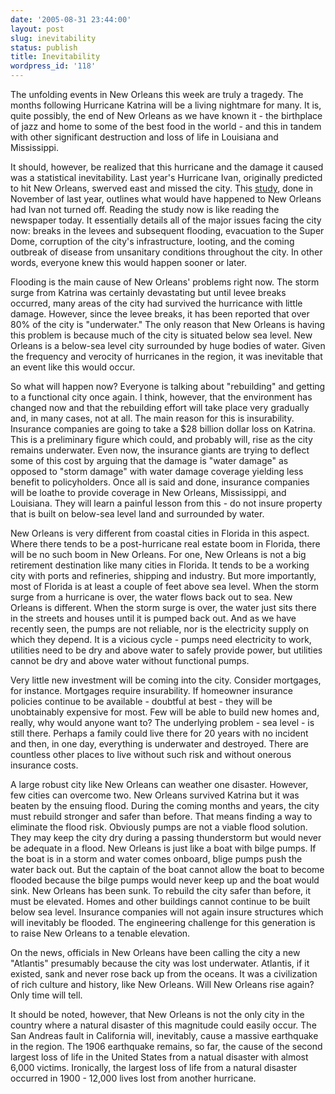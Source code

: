 ```yaml
---
date: '2005-08-31 23:44:00'
layout: post
slug: inevitability
status: publish
title: Inevitability
wordpress_id: '118'
---
```


The unfolding events in New Orleans this week are truly a tragedy. The months following Hurricane Katrina will be a living nightmare for many. It is, quite possibly, the end of New Orleans as we have known it - the birthplace of jazz and home to some of the best food in the world - and this in tandem with other significant destruction and loss of life in Louisiana and Mississippi.




It should, however, be realized that this hurricane and the damage it caused was a statistical inevitability. Last year's Hurricane Ivan, originally predicted to hit New Orleans, swerved east and missed the city. This [study](http://www.colorado.edu/hazards/o/nov04/nov04c.html), done in November of last year, outlines what would have happened to New Orleans had Ivan not turned off. Reading the study now is like reading the newspaper today. It essentially details all of the major issues facing the city now: breaks in the levees and subsequent flooding, evacuation to the Super Dome, corruption of the city's infrastructure, looting, and the coming outbreak of disease from unsanitary conditions throughout the city. In other words, everyone knew this would happen sooner or later.




Flooding is the main cause of New Orleans' problems right now. The storm surge from Katrina was certainly devastating but until levee breaks occurred, many areas of the city had survived the hurricance with little damage. However, since the levee breaks, it has been reported that over 80% of the city is "underwater." The only reason that New Orleans is having this problem is because much of the city is situated below sea level. New Orleans is a below-sea level city surrounded by huge bodies of water. Given the frequency and verocity of hurricanes in the region, it was inevitable that an event like this would occur.




So what will happen now? Everyone is talking about "rebuilding" and getting to a functional city once again. I think, however, that the environment has changed now and that the rebuilding effort will take place very gradually and, in many cases, not at all. The main reason for this is insurability. Insurance companies are going to take a $28 billion dollar loss on Katrina. This is a preliminary figure which could, and probably will, rise as the city remains underwater. Even now, the insurance giants are trying to deflect some of this cost by arguing that the damage is "water damage" as opposed to "storm damage" with water damage coverage yielding less benefit to policyholders. Once all is said and done, insurance companies will be loathe to provide coverage in New Orleans, Mississippi, and Louisiana. They will learn a painful lesson from this - do not insure property that is built on below-sea level land and surrounded by water.




New Orleans is very different from coastal cities in Florida in this aspect. Where there tends to be a post-hurricane real estate boom in Florida, there will be no such boom in New Orleans. For one, New Orleans is not a big retirement destination like many cities in Florida. It tends to be a working city with ports and refineries, shipping and industry. But more importantly, most of Florida is at least a couple of feet above sea level. When the storm surge from a hurricane is over, the water flows back out to sea. New Orleans is different. When the storm surge is over, the water just sits there in the streets and houses until it is pumped back out. And as we have recently seen, the pumps are not reliable, nor is the electricity supply on which they depend. It is a vicious cycle - pumps need electricity to work, utilities need to be dry and above water to safely provide power, but utilities cannot be dry and above water without functional pumps.




Very little new investment will be coming into the city. Consider mortgages, for instance. Mortgages require insurability. If homeowner insurance policies continue to be available - doubtful at best - they will be unobtainably expensive for most. Few will be able to build new homes and, really, why would anyone want to? The underlying problem - sea level - is still there. Perhaps a family could live there for 20 years with no incident and then, in one day, everything is underwater and destroyed. There are countless other places to live without such risk and without onerous insurance costs.




A large robust city like New Orleans can weather one disaster. However, few cities can overcome two. New Orleans survived Katrina but it was beaten by the ensuing flood. During the coming months and years, the city must rebuild stronger and safer than before. That means finding a way to eliminate the flood risk. Obviously pumps are not a viable flood solution. They may keep the city dry during a passing thunderstorm but would never be adequate in a flood. New Orleans is just like a boat with bilge pumps. If the boat is in a storm and water comes onboard, blige pumps push the water back out. But the captain of the boat cannot allow the boat to become flooded because the bilge pumps would never keep up and the boat would sink. New Orleans has been sunk. To rebuild the city safer than before, it must be elevated. Homes and other buildings cannot continue to be built below sea level. Insurance companies will not again insure structures which will inevitably be flooded. The engineering challenge for this generation is to raise New Orleans to a tenable elevation.




On the news, officials in New Orleans have been calling the city a new "Atlantis" presumably because the city was lost underwater. Atlantis, if it existed, sank and never rose back up from the oceans. It was a civilization of rich culture and history, like New Orleans. Will New Orleans rise again? Only time will tell.




It should be noted, however, that New Orleans is not the only city in the country where a natural disaster of this magnitude could easily occur. The San Andreas fault in California will, inevitably, cause a massive earthquake in the region. The 1906 earthquake remains, so far, the cause of the second largest loss of life in the United States from a natual disaster with almost 6,000 victims. Ironically, the largest loss of life from a natural disaster occurred in 1900 - 12,000 lives lost from another hurricane.



